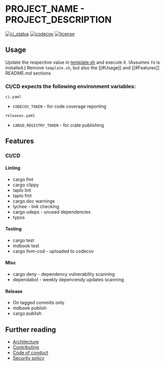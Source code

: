 # PROJECT_NAME - PROJECT_DESCRIPTION

[![ci_status](https://img.shields.io/github/actions/workflow/status/GITHUB_PATH/ci.yaml?style=for-the-badge)](https://github.com/GITHUB_PATH/actions/workflows/ci.yaml)
[![codecov](https://img.shields.io/codecov/c/gh/GITHUB_PATH?token=CODE_COV_TOKEN&style=for-the-badge)](https://codecov.io/gh/GITHUB_PATH)
[![license](https://img.shields.io/github/license/GITHUB_PATH.svg?style=for-the-badge)](https://github.com/GITHUB_PATH/blob/main/LICENSE.md)

## Usage

Update the respective value in [template.sh](/template.sh) and execute it. (Assumes `fd` is installed.)
Remove `template.sh`, but also the [[#Usage]] and [[#Features]] README.md sections

### CI/CD expects the following environment variables:

`ci.yaml`

* `CODECOV_TOKEN` - for code coverage reporting

`releases.yaml`

* `CARGO_REGISTRY_TOKEN` - for crate publishing

## Features

### CI/CD

#### Linting

* cargo fmt
* cargo clippy
* taplo lint
* taplo fmt
* cargo doc warnings
* lychee - link checking
* cargo udeps - unused dependencies
* typos

#### Testing

* cargo test
* mdbook test
* cargo llvm-cod - uploaded to codecov

#### Misc

* cargo deny - dependency vulnerability scanning
* dependabot - weekly depencendy updates scanning

#### Release

* On tagged commits only
* mdbook publish
* cargo publish

## Further reading

* [Architecture](ARCHITECTURE_URL)
* [Contributing](/CODE_OF_CONDUCT.md)
* [Code of conduct](/CODE_OF_CONDUCT.md)
* [Security policy](/SECURITY.md)
